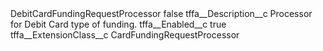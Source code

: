 <?xml version="1.0" encoding="UTF-8"?>
<CustomMetadata xmlns="http://soap.sforce.com/2006/04/metadata" xmlns:xsi="http://www.w3.org/2001/XMLSchema-instance" xmlns:xsd="http://www.w3.org/2001/XMLSchema">
    <label>DebitCardFundingRequestProcessor</label>
    <protected>false</protected>
    <values>
        <field>tffa__Description__c</field>
        <value xsi:type="xsd:string">Processor for Debit Card type of funding.</value>
    </values>
    <values>
        <field>tffa__Enabled__c</field>
        <value xsi:type="xsd:boolean">true</value>
    </values>
    <values>
        <field>tffa__ExtensionClass__c</field>
        <value xsi:type="xsd:string">CardFundingRequestProcessor</value>
    </values>
</CustomMetadata>
